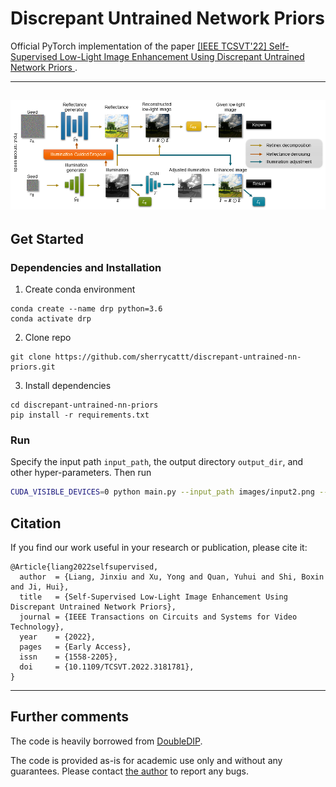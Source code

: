 # Discrepant Untrained Network Priors

Official PyTorch implementation of the
paper [
[IEEE TCSVT'22] Self-Supervised Low-Light Image Enhancement Using Discrepant Untrained Network Priors
](https://ieeexplore.ieee.org/document/9792425/).

----------
![Framework](./figs/framework.png)
----------

## Get Started

### Dependencies and Installation


1. Create conda environment

```
conda create --name drp python=3.6
conda activate drp
```

2. Clone repo

```
git clone https://github.com/sherrycattt/discrepant-untrained-nn-priors.git
```
3. Install dependencies

```
cd discrepant-untrained-nn-priors
pip install -r requirements.txt
```

### Run

Specify the input path ```input_path```, the output directory ```output_dir```, and other hyper-parameters. Then run

```bash
CUDA_VISIBLE_DEVICES=0 python main.py --input_path images/input2.png --output_dir output --num_iter 15000 --show_every 1000 --drop_tau 0.1  
```

## Citation

If you find our work useful in your research or publication, please cite it:

```
@Article{liang2022selfsupervised,
  author  = {Liang, Jinxiu and Xu, Yong and Quan, Yuhui and Shi, Boxin and Ji, Hui},
  title   = {Self-Supervised Low-Light Image Enhancement Using Discrepant Untrained Network Priors},
  journal = {IEEE Transactions on Circuits and Systems for Video Technology},
  year    = {2022},
  pages   = {Early Access},
  issn    = {1558-2205},
  doi     = {10.1109/TCSVT.2022.3181781},
}
```

----------

## Further comments

The code is heavily borrowed from [DoubleDIP](https://github.com/yossigandelsman/DoubleDIP).

The code is provided as-is for academic use only and without any guarantees. Please
contact [the author](mailto:cssherryliang@pku.edu.cn) to report any bugs. 